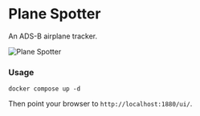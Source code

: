 # Plane Spotter

An ADS-B airplane tracker.

![Plane Spotter](screenshot.png)

### Usage

```
docker compose up -d
```

Then point your browser to ```http://localhost:1880/ui/```.
